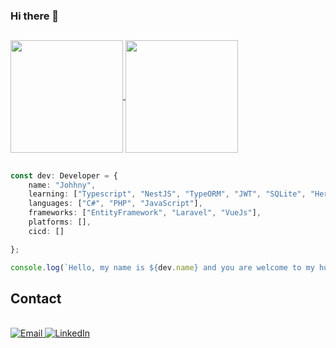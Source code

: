 ### Hi there 👋

##


<div>
	<a href="https://github.com/anuraghazra/github-readme-stats">
		<img height="180em" align="center" src="https://github-readme-stats.vercel.app/api?username=johhny0&count_private=true&show_icons=true&theme=blueberry"/>
	</a>
	<a href="https://github.com/anuraghazra/convoychat">
		<img height="180em" align="center" src="https://github-readme-stats.vercel.app/api/top-langs/?username=johhny0&count_private=true&show_icons=true&theme=blueberry&layout=compact&langs_count=8"/>
	</a>
</div>

##

```ts
const dev: Developer = {
    name: "Johhny",
    learning: ["Typescript", "NestJS", "TypeORM", "JWT", "SQLite", "Heroku"],
    languages: ["C#", "PHP", "JavaScript"],
    frameworks: ["EntityFramework", "Laravel", "VueJs"],
    platforms: [],
    cicd: []

};

console.log(`Hello, my name is ${dev.name} and you are welcome to my humble GitHub space 😉`);
```

## Contact

<div>
	<br>
	<a href="mailto:johhny.hasse@gmail.com">
		<img alt="Email" src="https://img.shields.io/badge/Gmail-D14836?style=for-the-badge&logo=gmail&logoColor=white" />
	</a>
	<a href="https://www.linkedin.com/in/johhny-hasse/">
		<img alt="LinkedIn" src="https://img.shields.io/badge/LinkedIn-0077B5?style=for-the-badge&logo=linkedin&logoColor=white" />
	</a>
</div>
